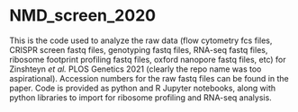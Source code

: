 # NMD_screen_2020

This is the code used to analyze the raw data (flow cytometry fcs files, CRISPR screen fastq files, genotyping fastq files, RNA-seq fastq files, ribosome footprint profiling fastq files, oxford nanopore fastq files, etc) for Zinshteyn _et al._ PLOS Genetics 2021 (clearly the repo name was too aspirational). Accession numbers for the raw fastq files can be found in the paper. Code is provided as python and R Jupyter notebooks, along with python libraries to import for ribosome profiling and RNA-seq analysis.
